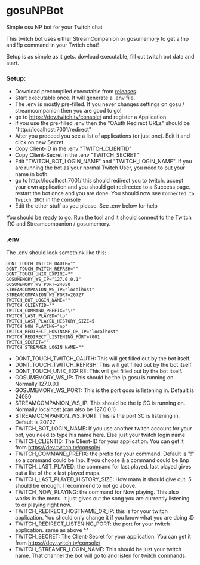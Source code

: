 # gosuNPBot
Simple osu NP bot for your Twitch chat

This twitch bot uses either StreamCompanion or gosumemory to get a !np and !lp command in your Twtich chat!

Setup is as simple as it gets. 
dowload executable, fill out twitch bot data and start. 


### Setup: 
- Download precompiled executable from [releases](https://github.com/Dynam1cNET/gosuNPBot/releases/).
- Start executable once. It will generate a .env file. 
- The .env is mostly pre-filled. If you never changes settings on gosu / streamcompanion then you are good to go!
- go to https://dev.twitch.tv/console/ and register a Application
- if you use the pre-filled .env then the "OAuth Redirect URLs" should be "http://localhost:7001/redirect"
- After you proceed you see a list of applications (or just one). Edit it and click on new Secret. 
- Copy Client-ID in the .env "TWITCH_CLIENTID"
- Copy Client-Secret in the .env "TWITCH_SECRET"
- Edit "TWITCH_BOT_LOGIN_NAME" and "TWITCH_LOGIN_NAME". If you are running the bot as your normal Twitch User, you need to put your name in both. 
- go to http://localhost:7001/ this should redirect you to twitch. accept your own application and you should get redirected to a Success page. restart the bot once and you are done. You should now see ```Connected to Twitch IRC!``` in the console
- Edit the other stuff as you please. See .env below for help

You should be ready to go. Run the tool and it should connect to the Twitch IRC and Streamcompanion / gosumemory. 

### .env

The .env should look somethink like this:
```
DONT_TOUCH_TWITCH_OAUTH=""
DONT_TOUCH_TWITCH_REFRSH=""
DONT_TOUCH_UNIX_EXPIRE=""
GOSUMEMORY_WS_IP="127.0.0.1"
GOSUMEMORY_WS_PORT=24050
STREAMCOMPANION_WS_IP="localhost"
STREAMCOMPANION_WS_PORT=20727
TWITCH_BOT_LOGIN_NAME=""
TWITCH_CLIENTID=""
TWITCH_COMMAND_PREFIX="\!"
TWITCH_LAST_PLAYED="lp"
TWITCH_LAST_PLAYED_HISTORY_SIZE=5
TWITCH_NOW_PLAYING="np"
TWITCH_REDIRECT_HOSTNAME_OR_IP="localhost"
TWITCH_REDIRECT_LISTENING_PORT=7001
TWITCH_SECRET=""
TWITCH_STREAMER_LOGIN_NAME=""
```
- DONT_TOUCH_TWITCH_OAUTH: This will get filled out by the bot itself. 
- DONT_TOUCH_TWITCH_REFRSH: This will get filled out by the bot itself. 
- DONT_TOUCH_UNIX_EXPIRE: This will get filled out by the bot itself. 
- GOSUMEMORY_WS_IP: This should be the ip gosu is running on. Normally 127.0.0.1
- GOSUMEMORY_WS_PORT: This is the port gosu is listening in. Default is 24050
- STREAMCOMPANION_WS_IP: This should be the ip SC is running on. Normally localhost (can also be 127.0.0.1)
- STREAMCOMPANION_WS_PORT: This is the port SC is listening in. Default is 20727
- TWITCH_BOT_LOGIN_NAME: If you use another twitch account for your bot, you need to type his name here. Else just your twitch login name
- TWITCH_CLIENTID: The Client-ID for your application. You can get it from https://dev.twitch.tv/console/
- TWITCH_COMMAND_PREFIX: the prefix for your command. Default is "!" so a command could be !np. If you choose & a command could be &np
- TWITCH_LAST_PLAYED: the command for last played. last played gives out a list of the x last played maps. 
- TWITCH_LAST_PLAYED_HISTORY_SIZE: How many it should give out. 5 should be enough. I recommend to not go above. 
- TWITCH_NOW_PLAYING: the command for Now playing. This also works in the menu. It just gives out the song you are currently listening to or playing right now. 
- TWITCH_REDIRECT_HOSTNAME_OR_IP: this is for your twitch application. You should only change it if you know what you are doing :D
- TWITCH_REDIRECT_LISTENING_PORT: the port for your twitch application. same as above ^^
- TWITCH_SECRET: The Client-Secret for your application. You can get it from https://dev.twitch.tv/console/
- TWITCH_STREAMER_LOGIN_NAME: This should be just your twitch name. That channel the bot will go to and listen for twitch commands. 

